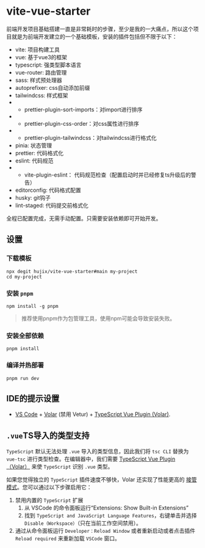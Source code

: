 # vite-vue-starter

前端开发项目基础搭建一直是非常耗时的步骤，至少是我的一大痛点，所以这个项目就是为前端开发建立的一个基础模板，安装的插件包括但不限于以下：

- vite: 项目构建工具
- vue: 基于vue3的框架
- typescript: 强类型脚本语言
- vue-router: 路由管理
- sass: 样式预处理器
- autoprefixer: css自动添加前缀
- tailwindcss: 样式框架
- - prettier-plugin-sort-imports：对import进行排序
- - prettier-plugin-css-order：对css属性进行排序
- - prettier-plugin-tailwindcss：对tailwindcss进行格式化
- pinia: 状态管理
- prettier: 代码格式化
- eslint: 代码规范
- - vite-plugin-eslint： 代码规范检查（配置启动时并已经修复ts升级后的警告）
- editorconfig: 代码格式配置
- husky: git钩子
- lint-staged: 代码提交前格式化

全程已配置完成，无需手动配置。只需要安装依赖即可开始开发。

## 设置

### 下载模板

```shell
npx degit hujix/vite-vue-starter#main my-project
cd my-project
```

### 安装 `pnpm`

```shell
npm install -g pnpm
```

> 推荐使用pnpm作为包管理工具，使用npm可能会导致安装失败。

### 安装全部依赖

```
pnpm install
```

### 编译并热部署

```
pnpm run dev
```

## IDE的提示设置

- [VS Code](https://code.visualstudio.com/) + [Volar](https://marketplace.visualstudio.com/items?itemName=Vue.volar) (禁用 Vetur) + [TypeScript Vue Plugin (Volar)](https://marketplace.visualstudio.com/items?itemName=Vue.vscode-typescript-vue-plugin).

## `.vue`TS导入的类型支持

`TypeScript` 默认无法处理 `.vue` 导入的类型信息，因此我们将 `tsc CLI` 替换为 `vue-tsc` 进行类型检查。在编辑器中，我们需要 [TypeScript Vue Plugin（Volar）](https://marketplace.visualstudio.com/items?itemName=Vue.vscode-typescript-vue-plugin) 来使 `TypeScript` 识别 `.vue` 类型。

如果您觉得独立的 `TypeScript` 插件速度不够快，Volar 还实现了性能更高的 [接管模式](https://github.com/johnsoncodehk/volar/discussions/471#discussioncomment-1361669)。您可以通过以下步骤启用它：

1. 禁用内置的 `TypeScript` 扩展
   1. 从 VSCode 的命令面板运行“Extensions: Show Built-in Extensions”
   2. 找到 `TypeScript and JavaScript Language Features`，右键单击并选择 `Disable（Workspace）`（只在当前工作空间禁用）。
2. 通过从命令面板运行 `Developer：Reload Window` 或者重新启动或者点击插件 `Reload required` 来重新加载 `VSCode` 窗口。
